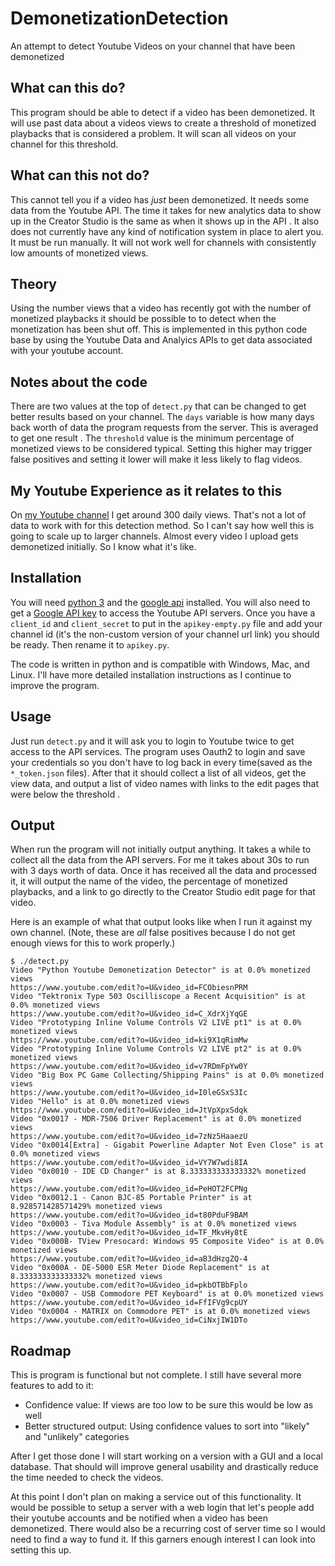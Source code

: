 # DemonetizationDetection
An attempt to detect Youtube Videos on your channel that have been demonetized

## What can this do?
This program should be able to detect if a video has been demonetized. It will 
use past data about a videos views to create a threshold of monetized playbacks
that is considered a problem. It will scan all videos on your channel for this 
threshold.

## What can this not do?
This cannot tell you if a video has *just* been demonetized. It needs some data 
from the Youtube API. The time it takes for new analytics data to show up in the
Creator Studio is the same as when it shows up in the API . It also does not 
currently have any kind of notification system in place to alert you. It must be
run manually. It will not work well for channels with consistently low amounts
of monetized views.

## Theory
Using the number views that a video has recently got with the number of 
monetized playbacks it should be possible to to detect when the monetization 
has been shut off. This is implemented in this python code base by using the 
Youtube Data and Analyics APIs to get data associated with your youtube account.

## Notes about the code
There are two values at the top of `detect.py` that can be changed to get better
results based on your channel. The `days` variable is how many days back worth 
of data the program requests from the server. This is averaged to get one result
. The `threshold` value is the minimum percentage of monetized views to be 
considered typical. Setting this higher may trigger false positives and setting 
it lower will make it less likely to flag videos.

## My Youtube Experience as it relates to this
On [my Youtube channel](https://www.youtube.com/AkBKukU) I get around 300 daily 
views. That's not a lot of data to work with for this detection method. So I 
can't say how well this is going to scale up to larger channels. Almost every 
video I upload gets demonetized initially. So I know what it's like.

## Installation

You will need [python 3](https://www.python.org/downloads/) and the [google api](https://developers.google.com/api-client-library/python/start/installation) 
installed. You will also need to get a [Google API key](https://support.google.com/googleapi/answer/6158862) 
to access the Youtube API servers. Once you have a `client_id` and 
`client_secret` to put in the `apikey-empty.py` file and add your channel id 
(it's the non-custom version of your channel url link) you should be ready. Then 
rename it to `apikey.py`.

The code is written in python and is compatible with Windows, Mac, and Linux.
I'll have more detailed installation instructions as I continue to improve the 
program.

## Usage
Just run `detect.py` and it will ask you to login to Youtube twice to get access
to the API services. The program uses Oauth2 to login and save your credentials
so you don't have to log back in every time(saved as the `*_token.json` files).
After that it should collect a list of all videos, get the view data, and output
a list of video names with links to the edit pages that were below the threshold
.

## Output

When run the program will not initially output anything. It takes a while to 
collect all the data from the API servers. For me it takes about 30s to run with
3 days worth of data. Once it has received all the data and processed it, it
will output the name of the video, the percentage of monetized playbacks, and
a link to go directly to the Creator Studio edit page for that video.

Here is an example of what that output looks like when I run it against my own 
channel. (Note, these are *all* false positives because I do not get enough 
views for this to work properly.)
```
$ ./detect.py
Video "Python Youtube Demonetization Detector" is at 0.0% monetized views
https://www.youtube.com/edit?o=U&video_id=FCObiesnPRM
Video "Tektronix Type 503 Oscilliscope a Recent Acquisition" is at 0.0% monetized views
https://www.youtube.com/edit?o=U&video_id=C_XdrXjYqGE
Video "Prototyping Inline Volume Controls V2 LIVE pt1" is at 0.0% monetized views
https://www.youtube.com/edit?o=U&video_id=ki9X1qRimMw
Video "Prototyping Inline Volume Controls V2 LIVE pt2" is at 0.0% monetized views
https://www.youtube.com/edit?o=U&video_id=v7RDmFpYw0Y
Video "Big Box PC Game Collecting/Shipping Pains" is at 0.0% monetized views
https://www.youtube.com/edit?o=U&video_id=I0leGSxS3Ic
Video "Hello" is at 0.0% monetized views
https://www.youtube.com/edit?o=U&video_id=JtVpXpxSdqk
Video "0x0017 - MDR-7506 Driver Replacement" is at 0.0% monetized views
https://www.youtube.com/edit?o=U&video_id=7zNz5HaaezU
Video "0x0014[Extra] - Gigabit Powerline Adapter Not Even Close" is at 0.0% monetized views
https://www.youtube.com/edit?o=U&video_id=VY7W7wdi8IA
Video "0x0010 - IDE CD Changer" is at 8.333333333333332% monetized views
https://www.youtube.com/edit?o=U&video_id=PeHOT2FCPNg
Video "0x0012.1 - Canon BJC-85 Portable Printer" is at 8.928571428571429% monetized views
https://www.youtube.com/edit?o=U&video_id=t80PduF9BAM
Video "0x0003 - Tiva Module Assembly" is at 0.0% monetized views
https://www.youtube.com/edit?o=U&video_id=TF_MkvHy8tE
Video "0x000B- TView Presocard: Windows 95 Composite Video" is at 0.0% monetized views
https://www.youtube.com/edit?o=U&video_id=aB3dHzgZQ-4
Video "0x000A - DE-5000 ESR Meter Diode Replacement" is at 8.333333333333332% monetized views
https://www.youtube.com/edit?o=U&video_id=pkbOTBbFplo
Video "0x0007 - USB Commodore PET Keyboard" is at 0.0% monetized views
https://www.youtube.com/edit?o=U&video_id=FfIFVg9cpUY
Video "0x0004 - MATRIX on Commodore PET" is at 0.0% monetized views
https://www.youtube.com/edit?o=U&video_id=CiNxjIW1DTo
```

## Roadmap
This is program is functional but not complete. I still have several more 
features to add to it:

 - Confidence value: If views are too low to be sure this would be low as well
 - Better structured output: Using confidence values to sort into "likely" and 
	"unlikely" categories 

After I get those done I will start working on a version with a GUI and a local 
database. That should will improve general usability and drastically reduce the
time needed to check the videos.

At this point I don't plan on making a service out of this functionality. It
would be possible to setup a server with a web login that let's people add their
youtube accounts and be notified when a video has been demonetized. There would 
also be a recurring cost of server time so I would need to find a way to fund 
it. If this garners enough interest I can look into setting this up.

